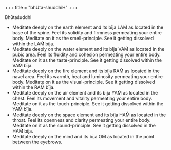+++
title = "bhUta-shuddhiH"
+++

Bhūtaśuddhi

- Meditate deeply on the earth element and its bīja LAṀ as located in the base of the spine. Feel its solidity and firmness permeating your entire body. Meditate on it as the smell-principle. See it getting dissolved within the LAṀ bīja.
- Meditate deeply on the water element and its bīja VAṀ as located in the pubic area. Feel its fluidity and cohesion permeating your entire body. Meditate on it as the taste-principle. See it getting dissolved within the VAṀ bīja.
- Meditate deeply on the fire element and its bīja RAṀ as located in the navel area. Feel its warmth, heat and luminosity permeating your entire body. Meditate on it as the visual-principle. See it getting dissolved within the RAṀ bīja.
- Meditate deeply on the air element and its bīja YAṀ as located in the chest. Feel its movement and vitality permeating your entire body. Meditate on it as the touch-principle. See it getting dissolved within the YAṀ bīja.
- Meditate deeply on the space element and its bīja HAṀ as located in the throat. Feel its openness and clarity permeating your entire body. Meditate on it as the sound-principle. See it getting dissolved in the HAṀ bīja.
- Meditate deeply on the mind and its bīja OṀ as located in the point between the eyebrows.